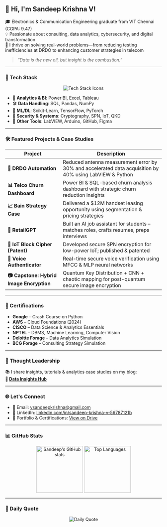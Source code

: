 ## 👋 Hi, I'm Sandeep Krishna V!

🎓 Electronics & Communication Engineering graduate from VIT Chennai (CGPA: 9.47)  
💡 Passionate about consulting, data analytics, cybersecurity, and digital transformation  
🚀 I thrive on solving real-world problems—from reducing testing inefficiencies at DRDO to enhancing customer strategies in telecom

> _“Data is the new oil, but insight is the combustion.”_

---

### 💼 Tech Stack

<p align="center">
  <img src="https://skillicons.dev/icons?i=python,java,sql,html,css,js,git,github,aws,azure,pytorch,tensorflow,labview,arduino,figma" alt="Tech Stack Icons" />
</p>

- 🧠 **Analytics & BI**: Power BI, Excel, Tableau  
- 🛠️ **Data Handling**: SQL, Pandas, NumPy  
- 🧮 **ML/DL**: Scikit-Learn, TensorFlow, PyTorch  
- 🔐 **Security & Systems**: Cryptography, SPN, IoT, QKD  
- 🧰 **Other Tools**: LabVIEW, Arduino, GitHub, Figma

---

### 🛠️ Featured Projects & Case Studies

| Project | Description |
|--------|-------------|
| **🔬 DRDO Automation** | Reduced antenna measurement error by 30% and accelerated data acquisition by 40% using LabVIEW & Python |
| **📊 Telco Churn Dashboard** | Power BI & SQL-based churn analysis dashboard with strategic churn reduction insights |
| **📈 Bain Strategy Case** | Delivered a $12M handset leasing opportunity using segmentation & pricing strategies |
| **🤖 RetailGPT** | Built an AI job assistant for students – matches roles, crafts resumes, preps interviews |
| **🔐 IoT Block Cipher (Patent)** | Developed secure SPN encryption for low-power IoT; published & patented |
| **🧠 Voice Authenticator** | Real-time secure voice verification using MFCC & MLP neural networks |
| **📷 Capstone: Hybrid Image Encryption** | Quantum Key Distribution + CNN + chaotic mapping for post-quantum secure image encryption |

---

### 📃 Certifications

- **Google** – Crash Course on Python  
- **AWS** – Cloud Foundations (2024)  
- **CISCO** – Data Science & Analytics Essentials  
- **NPTEL** – DBMS, Machine Learning, Computer Vision  
- **Deloitte Forage** – Data Analytics Simulation  
- **BCG Forage** – Consulting Strategy Simulation  

---

### 🧠 Thought Leadership

📚 I share insights, tutorials & analytics case studies on my blog:  
**🔗 [Data Insights Hub](https://data-insights-hub.blogspot.com/)**

---

### 🌐 Let's Connect

- 📧 Email: [vsandeepkrishna@gmail.com](mailto:vsandeepkrishna@gmail.com)  
- 🔗 LinkedIn: [linkedin.com/in/sandeep-krishna-v-56787121b](https://www.linkedin.com/in/sandeep-krishna-v-56787121b)  
- 📂 Portfolio & Certifications: [View on Drive](https://drive.google.com/file/d/1MFndVxmhe5pj-mKbSO7ugkB2044MkpNd/view?usp=drivesdk)  

---

### 📊 GitHub Stats

<p align="center">
  <img src="https://github-readme-stats.vercel.app/api?username=krishnasandeep-v&show_icons=true&theme=radical" alt="Sandeep's GitHub stats" height="150"/>
  <img src="https://github-readme-stats.vercel.app/api/top-langs/?username=krishnasandeep-v&layout=compact&theme=radical" alt="Top Languages" height="150"/>
</p>

---

### 🔁 Daily Quote

<p align="center">
  <img src="https://quotes-github-readme.vercel.app/api?type=horizontal&theme=radical" alt="Daily Quote" />
</p>
